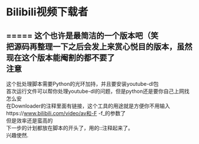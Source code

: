 # Bilibili视频下载者
=====
这个也许是最简洁的一个版本吧（笑<br>
把源码再整理一下之后会发上来赏心悦目的版本，虽然现在这个版本能阉割的都不要了<br>
注意
-----
这个批处理脚本需要Python的光环加持，并且要安装youtube-dl包<br>
首次运行文件可以帮你处理youtube-dl的问题，但是python还是要你自己上网找怎么安<br>
在Downloader的注释里面有链接，这个工具的用途就是方便你不用输入https://www.bilibili.com/video/av和-F -f_的参数了<br>
但是效率还是蛮高的<br>
下一步的计划都放在脚本的开头了，用的::注释起来了。<br>
兴趣使然.<br>